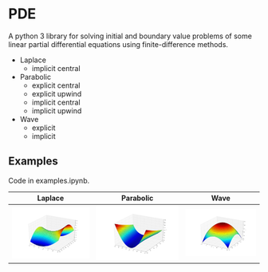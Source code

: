 # PDE

A python 3 library for solving initial and boundary value problems of some linear partial differential equations using finite-difference methods.

* Laplace
  * implicit central
* Parabolic
  * explicit central
  * explicit upwind
  * implicit central
  * implicit upwind
* Wave
  * explicit
  * implicit

## Examples

Code in examples.ipynb.

 Laplace | Parabolic | Wave
:-------:|:---------:|:----:
![Alt text](/img/fig_laplace.png?raw=true "fig_laplace") | ![Alt text](/img/fig_parabolic.png?raw=true "fig_parabolic") | ![Alt text](/img/fig_wave.png?raw=true "fig_wave")
